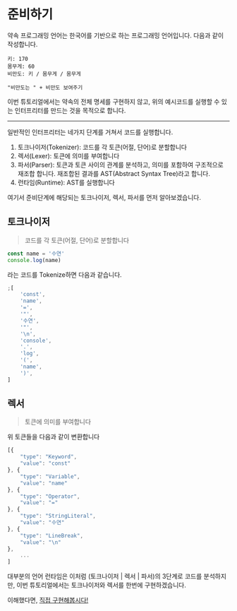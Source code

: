 # 준비하기

약속 프로그래밍 언어는 한국어를 기반으로 하는 프로그래밍 언어입니다. 다음과 같이 작성합니다.

```
키: 170
몸무게: 60
비만도: 키 / 몸무게 / 몸무게

"비만도는 " + 비만도 보여주기
```

이번 튜토리얼에서는 약속의 전체 명세를 구현하지 않고, 위의 예시코드를 실행할 수 있는 인터프리터를 만드는 것을 목적으로 합니다.

---

일반적인 인터프리터는 네가지 단계를 거쳐서 코드를 실행합니다.

1. 토크나이저(Tokenizer): 코드를 각 토큰(어절, 단어)로 분할합니다
2. 렉서(Lexer): 토큰에 의미를 부여합니다
3. 파서(Parser): 토큰과 토큰 사이의 관계를 분석하고, 의미를 포함하여 구조적으로 재조합 합니다. 재조합된 결과를 AST(Abstract Syntax Tree)라고 합니다.
4. 런타임(Runtime): AST를 실행합니다

여기서 준비단계에 해당되는 토크나이저, 렉서, 파서를 먼저 알아보겠습니다.

## 토크나이저

> 코드를 각 토큰(어절, 단어)로 분할합니다

```javascript
const name = '수연'
console.log(name)
```

라는 코드를 Tokenize하면 다음과 같습니다.

```javascript
;[
	'const',
	'name',
	'=',
	'"',
	'수연',
	'"',
	'\n',
	'console',
	'.',
	'log',
	'(',
	'name',
	')',
]
```

## 렉서

> 토큰에 의미를 부여합니다

위 토큰들을 다음과 같이 변환합니다

```javascript
[{
    "type": "Keyword",
    "value": "const"
}, {
    "type": "Variable",
    "value": "name"
}, {
    "type": "Operator",
    "value": "="
}, {
    "type": "StringLiteral",
    "value": "수연"
}, {
    "type": "LineBreak",
    "value": "\n"
},
    ...
]
```

대부분의 언어 런타임은 이처럼 (토크나이저 | 렉서 | 파서)의 3단계로 코드를 분석하지만, 이번 튜토리얼에서는 토크나이저와 렉서를 한번에 구현하겠습니다.

이해했다면, [직접 구현해봅시다!](./lib/tokenizer.md)
